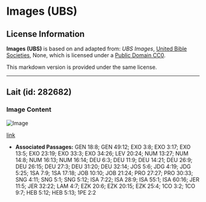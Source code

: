 # Images (UBS)

## License Information

**Images (UBS)** is based on and adapted from: _UBS Images_, [United Bible Societies](https://unitedbiblesocieties.org/), None, which is licensed under a [Public Domain CC0](https://creativecommons.org/public-domain/cc0/).

This markdown version is provided under the same license.



--------------------------------

## Lait (id: 282682)

### Image Content

![Image](https://cdn.aquifer.bible/aquifer-content/resources/Media/WEB-0631_milk.jpg)

[link](https://cdn.aquifer.bible/aquifer-content/resources/Media/WEB-0631_milk.jpg)

* **Associated Passages:** GEN 18:8; GEN 49:12; EXO 3:8; EXO 3:17; EXO 13:5; EXO 23:19; EXO 33:3; EXO 34:26; LEV 20:24; NUM 13:27; NUM 14:8; NUM 16:13; NUM 16:14; DEU 6:3; DEU 11:9; DEU 14:21; DEU 26:9; DEU 26:15; DEU 27:3; DEU 31:20; DEU 32:14; JOS 5:6; JDG 4:19; JDG 5:25; 1SA 7:9; 1SA 17:18; JOB 10:10; JOB 21:24; PRO 27:27; PRO 30:33; SNG 4:11; SNG 5:1; SNG 5:12; ISA 7:22; ISA 28:9; ISA 55:1; ISA 60:16; JER 11:5; JER 32:22; LAM 4:7; EZK 20:6; EZK 20:15; EZK 25:4; 1CO 3:2; 1CO 9:7; HEB 5:12; HEB 5:13; 1PE 2:2

